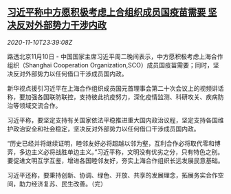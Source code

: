 <!--1605052498000-->
[习近平称中方愿积极考虑上合组织成员国疫苗需要 坚决反对外部势力干涉内政](https://cn.reuters.com/article/china-xi-covid-vaccine-sco-1111-idCNKBS27Q3H2)
------

<div><i>2020-11-10T23:39:08Z</i></div><p>路透北京11月10日 - 中国国家主席习近平周二晚间表示，中方愿积极考虑上海合作组织（Shanghai Cooperation Organization,SCO）成员国疫苗需要；同时，坚决反对外部势力以任何借口干涉成员国内政。</p><p>新华视点援引习近平在上海合作组织成员国元首理事会第二十次会议上的视频讲话称，要加强各国联防联控，支持彼此抗疫努力，深化疫情监测、科研攻关、疾病防治等领域交流合作。</p><p>习近平称，要坚定支持有关国家依法平稳推进重大国内政治议程，坚定支持各国维护政治安全和社会稳定，坚决反对外部势力以任何借口干涉成员国内政。</p><p>“历史已经并将继续证明，睦邻友好必将超越以邻为壑，互利合作必将取代零和博弈，多边主义必将战胜单边主义。”习近平称，文明没有优劣之分，只有特色之别。要促进文明互学互鉴，增进各国睦邻友好，夯实上海合作组织长远发展民意基础。</p><p>习近平还称，要秉持创新、协调、绿色、开放、共享的发展理念，拓展务实合作空间，助力经济复苏、民生改善。（完）</p>
